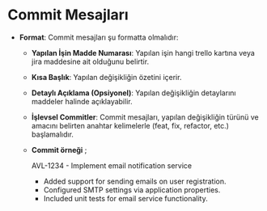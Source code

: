 # Commit Mesajları

- **Format**: Commit mesajları şu formatta olmalıdır:

    - **Yapılan İşin Madde Numarası**: Yapılan işin hangi trello kartına veya jira maddesine ait olduğunu belirtir.
    - **Kısa Başlık**: Yapılan değişikliğin özetini içerir.
    - **Detaylı Açıklama (Opsiyonel)**: Yapılan değişikliğin detaylarını maddeler halinde açıklayabilir.
    - **İşlevsel Commitler**: Commit mesajları, yapılan değişikliğin türünü ve amacını belirten anahtar kelimelerle (feat, fix, refactor, etc.) başlamalıdır.
    - **Commit örneği** ;

        AVL-1234 - Implement email notification service

        - Added support for sending emails on user registration.  
        - Configured SMTP settings via application properties.  
        - Included unit tests for email service functionality.  